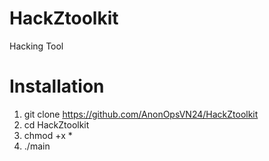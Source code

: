 # HackZtoolkit
Hacking Tool
# Installation
1. git clone https://github.com/AnonOpsVN24/HackZtoolkit
2. cd HackZtoolkit
3. chmod +x *
4. ./main
